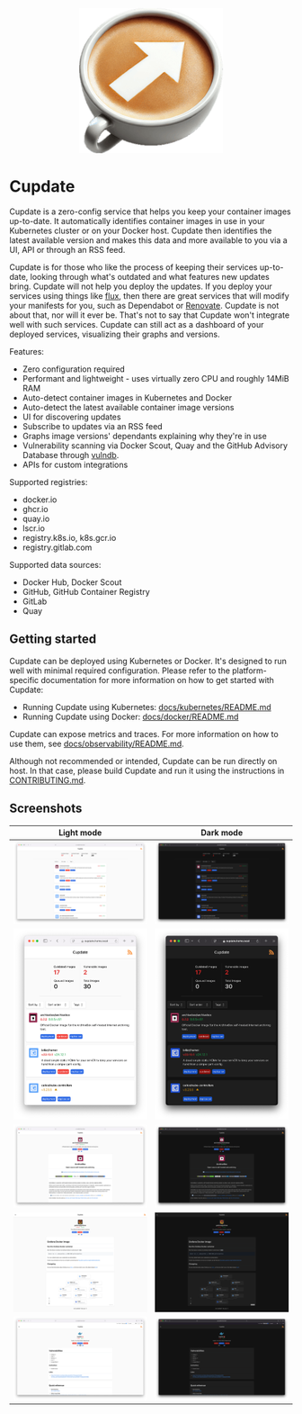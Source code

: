 <p align="center">
  <img src=".github/logo.png" alt="Logo">
</p>

# Cupdate

Cupdate is a zero-config service that helps you keep your container images
up-to-date. It automatically identifies container images in use in your
Kubernetes cluster or on your Docker host. Cupdate then identifies the latest
available version and makes this data and more available to you via a UI, API or
through an RSS feed.

Cupdate is for those who like the process of keeping their services up-to-date,
looking through what's outdated and what features new updates bring. Cupdate
will not help you deploy the updates. If you deploy your services using things
like [flux](https://github.com/fluxcd/flux2), then there are great services that
will modify your manifests for you, such as Dependabot or
[Renovate](https://github.com/renovatebot/renovate). Cupdate is not about that,
nor will it ever be. That's not to say that Cupdate won't integrate well with
such services. Cupdate can still act as a dashboard of your deployed services,
visualizing their graphs and versions.

Features:

- Zero configuration required
- Performant and lightweight - uses virtually zero CPU and roughly 14MiB RAM
- Auto-detect container images in Kubernetes and Docker
- Auto-detect the latest available container image versions
- UI for discovering updates
- Subscribe to updates via an RSS feed
- Graphs image versions' dependants explaining why they're in use
- Vulnerability scanning via Docker Scout, Quay and the
  GitHub Advisory Database through [vulndb](https://github.com/AlexGustafsson/cupdate/pkgs/container/cupdate%2Fvulndb).
- APIs for custom integrations

Supported registries:

- docker.io
- ghcr.io
- quay.io
- lscr.io
- registry.k8s.io, k8s.gcr.io
- registry.gitlab.com

Supported data sources:

- Docker Hub, Docker Scout
- GitHub, GitHub Container Registry
- GitLab
- Quay

## Getting started

Cupdate can be deployed using Kubernetes or Docker. It's designed to run well
with minimal required configuration. Please refer to the platform-specific
documentation for more information on how to get started with Cupdate:

- Running Cupdate using Kubernetes:
  [docs/kubernetes/README.md](docs/kubernetes/README.md)
- Running Cupdate using Docker:
  [docs/docker/README.md](docs/docker/README.md)

Cupdate can expose metrics and traces. For more information on how to use them,
see [docs/observability/README.md](docs/observability/README.md).

Although not recommended or intended, Cupdate can be run directly on host. In
that case, please build Cupdate and run it using the instructions in
[CONTRIBUTING.md](CONTRIBUTING.md).

## Screenshots

| Light mode                                                                                            | Dark mode                                                                                           |
| ----------------------------------------------------------------------------------------------------- | --------------------------------------------------------------------------------------------------- |
| ![Dashboard screenshot in light mode](./docs/screenshots/dashboard-light.png)                         | ![Dashboard screenshot in dark mode](./docs/screenshots/dashboard-dark.png)                         |
| ![Dashboard screenshot on small screen in light mode](./docs/screenshots/dashboard-small-light.png)   | ![Dashboard screenshot on small screen in dark mode](./docs/screenshots/dashboard-small-dark.png)   |
| ![Image page screenshot in light mode](./docs/screenshots/image-page-light.png)                       | ![Image page screenshot in dark mode](./docs/screenshots/image-page-dark.png)                       |
| ![Full image screenshot page in light mode](./docs/screenshots/image-page-full-light.png)             | ![Full image page screenshot in dark mode](./docs/screenshots/image-page-full-dark.png)             |
| ![Vulnerable image page screenshot in light mode](./docs/screenshots/image-page-vulnerable-light.png) | ![Vulnerable image page screenshot in dark mode](./docs/screenshots/image-page-vulnerable-dark.png) |
